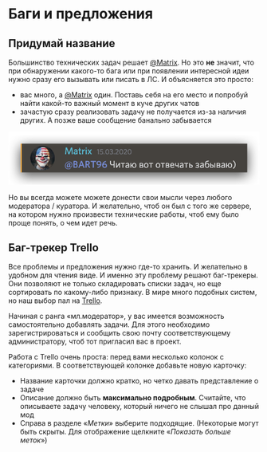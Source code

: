 # Баги и предложения

## Придумай название

Большинство технических задач решает [@Matrix](//discord.com/users/194419590694961152). Но это **не** значит, что при обнаружении какого-то бага или при появлении интересной идеи нужно сразу его вызывать или писать в ЛС. И объясняется это просто: 

* вас много, а [@Matrix](//discord.com/users/194419590694961152) один. Поставь себя на его место и попробуй найти какой-то важный момент в куче других чатов
* зачастую сразу реализовать задачу не получается из-за наличия других. А позже ваше сообщение банально забывается

![](../.gitbook/assets/image%20%281%29.png)

Но вы всегда можете можете донести свои мысли через любого модератора / куратора. И желательно, чтоб он был с того же сервере, на котором нужно произвести технические работы, чтоб ему было проще понять, о чем идет речь.

## Баг-трекер Trello

Все проблемы и предложения нужно где-то хранить. И желательно в удобном для чтения виде. И именно эту проблему решают баг-трекеры. Они позволяют не только складировать списки задач, но еще сортировать по какому-либо признаку. В мире много подобных систем, но наш выбор пал на [Trello](//trello.com/).

Начиная с ранга «мл.модератор», у вас имеется возможность самостоятельно добавлять задачи. Для этого необходимо зарегистрироваться и сообщить свою почту соответствующему администратору, чтоб тот пригласил вас в проект.

Работа с Trello очень проста: перед вами несколько колонок с категориями. В соответствующей колонке добавьте новую карточку:

* Название карточки должно кратко, но четко давать представление о задаче
* Описание должно быть **максимально подробным**. Считайте, что описываете задачу человеку, который ничего не слышал про данный мод
* Справа в разделе «_Метки_» выберите подходящие. \(Некоторые могут быть скрыты. Для отображение щелкните «_Показать больше меток_»\)



